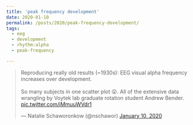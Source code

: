 ```yaml
---
title: 'peak frequency development'
date: 2020-01-10
permalink: /posts/2020/peak-frequency-development/
tags:
  - eeg
  - development
  - rhythm:alpha
  - peak-frequency

---
```


<blockquote class="twitter-tweet" ><p lang="en" dir="ltr">Reproducing really old results (~1930s): EEG visual alpha frequency increases over development. <br><br>So many subjects in one scatter plot 😮. All of the extensive data wrangling by Voytek lab graduate rotation student Andrew Bender. <a href="https://t.co/iMmuuWVdr1">pic.twitter.com/iMmuuWVdr1</a></p>&mdash; Natalie Schaworonkow (@nschawor) <a href="https://twitter.com/nschawor/status/1215745991778828288?ref_src=twsrc%5Etfw">January 10, 2020</a></blockquote><script async src="https://platform.twitter.com/widgets.js" charset="utf-8"></script>

